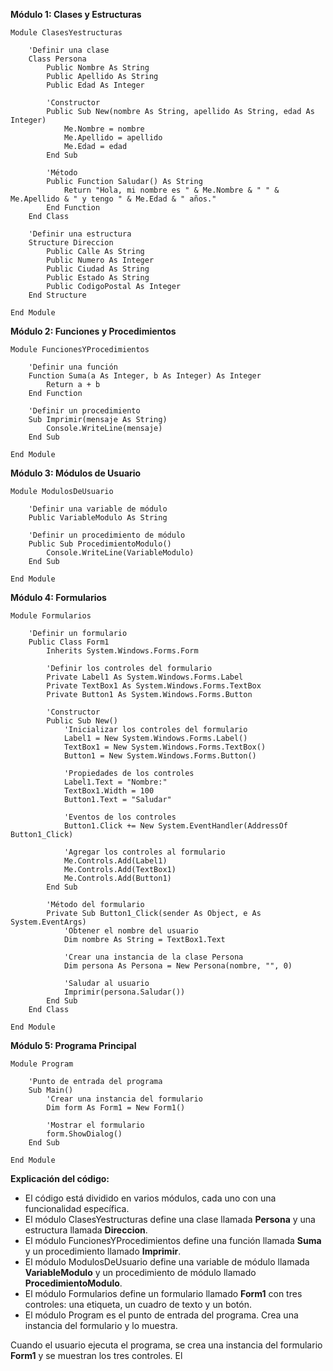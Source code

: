 **Módulo 1: Clases y Estructuras**

```visual basic
Module ClasesYestructuras

    'Definir una clase
    Class Persona
        Public Nombre As String
        Public Apellido As String
        Public Edad As Integer

        'Constructor
        Public Sub New(nombre As String, apellido As String, edad As Integer)
            Me.Nombre = nombre
            Me.Apellido = apellido
            Me.Edad = edad
        End Sub

        'Método
        Public Function Saludar() As String
            Return "Hola, mi nombre es " & Me.Nombre & " " & Me.Apellido & " y tengo " & Me.Edad & " años."
        End Function
    End Class

    'Definir una estructura
    Structure Direccion
        Public Calle As String
        Public Numero As Integer
        Public Ciudad As String
        Public Estado As String
        Public CodigoPostal As Integer
    End Structure

End Module
```

**Módulo 2: Funciones y Procedimientos**

```visual basic
Module FuncionesYProcedimientos

    'Definir una función
    Function Suma(a As Integer, b As Integer) As Integer
        Return a + b
    End Function

    'Definir un procedimiento
    Sub Imprimir(mensaje As String)
        Console.WriteLine(mensaje)
    End Sub

End Module
```

**Módulo 3: Módulos de Usuario**

```visual basic
Module ModulosDeUsuario

    'Definir una variable de módulo
    Public VariableModulo As String

    'Definir un procedimiento de módulo
    Public Sub ProcedimientoModulo()
        Console.WriteLine(VariableModulo)
    End Sub

End Module
```

**Módulo 4: Formularios**

```visual basic
Module Formularios

    'Definir un formulario
    Public Class Form1
        Inherits System.Windows.Forms.Form

        'Definir los controles del formulario
        Private Label1 As System.Windows.Forms.Label
        Private TextBox1 As System.Windows.Forms.TextBox
        Private Button1 As System.Windows.Forms.Button

        'Constructor
        Public Sub New()
            'Inicializar los controles del formulario
            Label1 = New System.Windows.Forms.Label()
            TextBox1 = New System.Windows.Forms.TextBox()
            Button1 = New System.Windows.Forms.Button()

            'Propiedades de los controles
            Label1.Text = "Nombre:"
            TextBox1.Width = 100
            Button1.Text = "Saludar"

            'Eventos de los controles
            Button1.Click += New System.EventHandler(AddressOf Button1_Click)

            'Agregar los controles al formulario
            Me.Controls.Add(Label1)
            Me.Controls.Add(TextBox1)
            Me.Controls.Add(Button1)
        End Sub

        'Método del formulario
        Private Sub Button1_Click(sender As Object, e As System.EventArgs)
            'Obtener el nombre del usuario
            Dim nombre As String = TextBox1.Text

            'Crear una instancia de la clase Persona
            Dim persona As Persona = New Persona(nombre, "", 0)

            'Saludar al usuario
            Imprimir(persona.Saludar())
        End Sub
    End Class

End Module
```

**Módulo 5: Programa Principal**

```visual basic
Module Program

    'Punto de entrada del programa
    Sub Main()
        'Crear una instancia del formulario
        Dim form As Form1 = New Form1()

        'Mostrar el formulario
        form.ShowDialog()
    End Sub

End Module
```

**Explicación del código:**

* El código está dividido en varios módulos, cada uno con una funcionalidad específica.
* El módulo ClasesYestructuras define una clase llamada **Persona** y una estructura llamada **Direccion**.
* El módulo FuncionesYProcedimientos define una función llamada **Suma** y un procedimiento llamado **Imprimir**.
* El módulo ModulosDeUsuario define una variable de módulo llamada **VariableModulo** y un procedimiento de módulo llamado **ProcedimientoModulo**.
* El módulo Formularios define un formulario llamado **Form1** con tres controles: una etiqueta, un cuadro de texto y un botón.
* El módulo Program es el punto de entrada del programa. Crea una instancia del formulario y lo muestra.

Cuando el usuario ejecuta el programa, se crea una instancia del formulario **Form1** y se muestran los tres controles. El